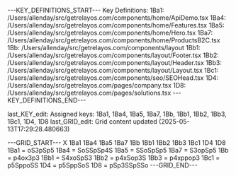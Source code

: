 ---KEY_DEFINITIONS_START---
Key Definitions:
1Ba1: /Users/allenday/src/getrelayos.com/components/home/ApiDemo.tsx
1Ba4: /Users/allenday/src/getrelayos.com/components/home/Features.tsx
1Ba5: /Users/allenday/src/getrelayos.com/components/home/Hero.tsx
1Ba7: /Users/allenday/src/getrelayos.com/components/home/ProductsB2C.tsx
1Bb: /Users/allenday/src/getrelayos.com/components/layout
1Bb1: /Users/allenday/src/getrelayos.com/components/layout/Footer.tsx
1Bb2: /Users/allenday/src/getrelayos.com/components/layout/Header.tsx
1Bb3: /Users/allenday/src/getrelayos.com/components/layout/Layout.tsx
1Bc1: /Users/allenday/src/getrelayos.com/components/seo/SEOHead.tsx
1D4: /Users/allenday/src/getrelayos.com/pages/company.tsx
1D8: /Users/allenday/src/getrelayos.com/pages/solutions.tsx
---KEY_DEFINITIONS_END---

last_KEY_edit: Assigned keys: 1Ba1, 1Ba4, 1Ba5, 1Ba7, 1Bb, 1Bb1, 1Bb2, 1Bb3, 1Bc1, 1D4, 1D8
last_GRID_edit: Grid content updated (2025-05-13T17:29:28.480663)

---GRID_START---
X 1Ba1 1Ba4 1Ba5 1Ba7 1Bb 1Bb1 1Bb2 1Bb3 1Bc1 1D4 1D8
1Ba1 = oS3pSp5
1Ba4 = SoSSpSp4S
1Ba5 = SSoSpSp5
1Ba7 = S3opSp5
1Bb = p4ox3p3
1Bb1 = S4xoSpS3
1Bb2 = p4xSop3S
1Bb3 = p4xppop3
1Bc1 = p5SppoSS
1D4 = p5SppSoS
1D8 = pSp3SSpSSo
---GRID_END---


